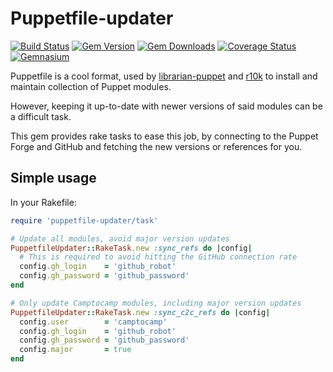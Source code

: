 Puppetfile-updater
===================

[![Build Status](https://img.shields.io/travis/camptocamp/puppetfile-updater.svg)](https://travis-ci.org/camptocamp/puppetfile-updater)
[![Gem Version](https://img.shields.io/gem/v/puppetfile-updater.svg)](https://rubygems.org/gems/puppetfile-updater)
[![Gem Downloads](https://img.shields.io/gem/dt/puppetfile-updater.svg)](https://rubygems.org/gems/puppetfile-updater)
[![Coverage Status](https://img.shields.io/coveralls/camptocamp/puppetfile-updater.svg)](https://coveralls.io/r/camptocamp/puppetfile-updater?branch=master)
[![Gemnasium](https://img.shields.io/gemnasium/camptocamp/puppetfile-updater.svg)](https://gemnasium.com/camptocamp/puppetfile-updater)

Puppetfile is a cool format, used by [librarian-puppet](https://github.com/rodjek/librarian-puppet) and [r10k](https://github.com/puppetlabs/r10k) to install and maintain collection of Puppet modules.

However, keeping it up-to-date with newer versions of said modules can be a difficult task.

This gem provides rake tasks to ease this job, by connecting to the Puppet Forge and GitHub and fetching the new versions or references for you.


## Simple usage

In your Rakefile:

```ruby
require 'puppetfile-updater/task'

# Update all modules, avoid major version updates
PuppetfileUpdater::RakeTask.new :sync_refs do |config|
  # This is required to avoid hitting the GitHub connection rate
  config.gh_login    = 'github_robot'
  config.gh_password = 'github_password'
end

# Only update Camptocamp modules, including major version updates
PuppetfileUpdater::RakeTask.new :sync_c2c_refs do |config|
  config.user        = 'camptocamp'
  config.gh_login    = 'github_robot'
  config.gh_password = 'github_password'
  config.major       = true
end
```

